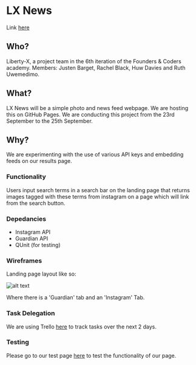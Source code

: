 # LX News

Link [here](http://liberty-x.github.io/lxnews/)

## Who?

Liberty-X, a project team in the 6th iteration of the Founders & Coders academy. Members: Justen Barget, Rachel Black, Huw Davies and Ruth Uwemedimo.

## What?

LX News will be a simple photo and news feed webpage. We are hosting this on GitHub Pages. We are conducting this project from the 23rd September to the 25th September. 

## Why?

We are experimenting with the use of various API keys and embedding feeds on our results page.
 
### Functionality

Users input search terms in a search bar on the landing page that returns images tagged with these terms from instagram on a page which will link from the search button. 

### Depedancies
* Instagram API
* Guardian API
* QUnit (for testing)

### Wireframes

Landing page layout like so:

![alt text](https://files.gitter.im/RachelBLondon/libert-x/xILG/finalwireframe.jpg "Landing Page")

Where there is a 'Guardian' tab and an 'Instagram' Tab.

### Task Delegation

We are using Trello [here](https://trello.com/b/XSNt2nz2/ixnews) to track tasks over the next 2 days. 

### Testing

Please go to our test page [here](http://liberty-x.github.io/lxnews/tests/tests) to test the functionality of our page. 

